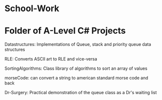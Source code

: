 # School-Work
# Folder of A-Level C# Projects

Datastructures: Implementations of Queue, stack and priority queue data structures 

RLE: Converts ASCII art to RLE and vice-versa

SortingAlgorithms: Class library of algorithms to sort an array of values

morseCode: can convert a string to american standard morse code and back

Dr-Surgery: Practical demonstration of the queue class as a Dr's waiting list
